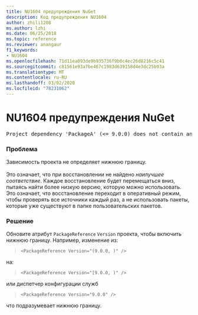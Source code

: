```yaml
---
title: NU1604 предупреждения NuGet
description: Код предупреждения NU1604
author: zhili1208
ms.author: lzhi
ms.date: 06/25/2018
ms.topic: reference
ms.reviewer: anangaur
f1_keywords:
- NU1604
ms.openlocfilehash: 71d11ea093de9b935736f9b0c4ec26d8216c5c41
ms.sourcegitcommit: c81561e93a7be467c1983d639158d4e3dc25b93a
ms.translationtype: MT
ms.contentlocale: ru-RU
ms.lasthandoff: 03/02/2020
ms.locfileid: "78231062"
---
```

# <a name="nuget-warning-nu1604"></a>NU1604 предупреждения NuGet

<pre>Project dependency 'PackageA' (&lt;= 9.0.0) does not contain an inclusive lower bound. Include a lower bound in the dependency version to ensure consistent restore results.</pre>

### <a name="issue"></a>Проблема
Зависимость проекта не определяет нижнюю границу.<br/><br/>Это означает, что при восстановлении не найдено *наилучшее соответствие*. Каждое восстановление будет перемещаться вниз, пытаясь найти более низкую версию, которую можно использовать. Это означает, что восстановление переходит в оперативный режим, чтобы проверять все источники каждый раз, а не использовать пакеты, которые уже существуют в папке пользовательских пакетов.

### <a name="solution"></a>Решение
Обновите атрибут `PackageReference` `Version` проекта, чтобы включить нижнюю границу.
Например, изменение из:

> `<PackageReference Version="(9.0.0, )" />`

на:

> `<PackageReference Version="[9.0.0, )" />`

или диспетчер конфигурации служб

> `<PackageReference Version="9.0.0" />`

что подразумевает нижнюю границу.
